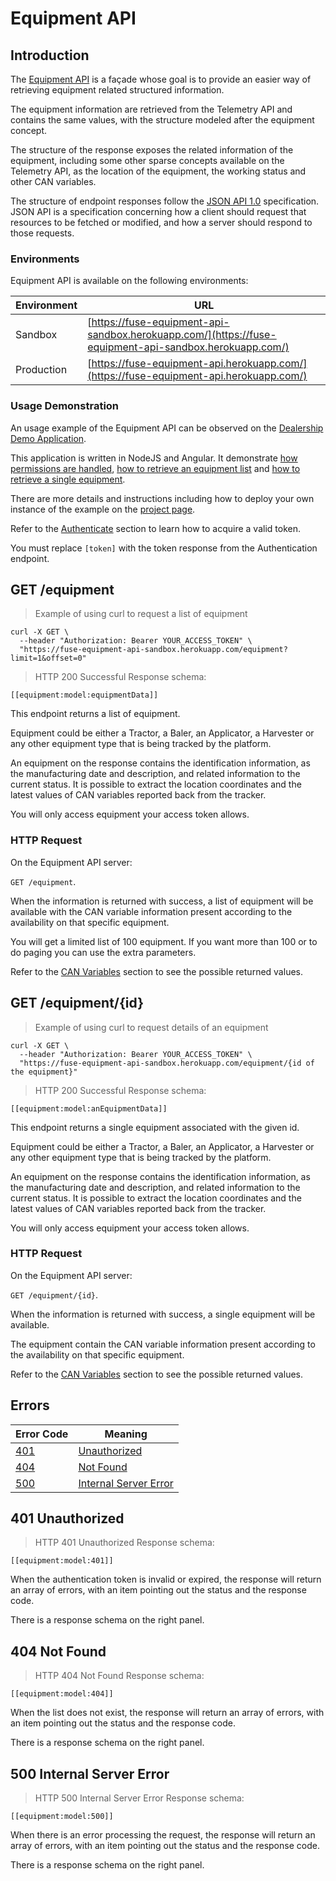 # Equipment API

## Introduction

The [Equipment API](#equipment-api) is a façade whose goal is to provide an easier way of retrieving
equipment related structured information.

The equipment information are retrieved from the Telemetry API and
contains the same values, with the structure modeled after the equipment
concept.

The structure of the response exposes the related information of the equipment,
including some other sparse concepts available on the Telemetry API, as the
location of the equipment, the working status and other CAN variables.

The structure of endpoint responses follow the [JSON API 1.0](http://jsonapi.org/format/1.0/) specification.
JSON API is a specification concerning how a client should request that
resources to be fetched or modified, and how a server should respond to those
requests.

### Environments

Equipment API is available on the following environments:

| Environment | URL                                                                                                    |
| ----------- | ------------------------------------------------------------------------------------------------------ |
| Sandbox     | [https://fuse-equipment-api-sandbox.herokuapp.com/](https://fuse-equipment-api-sandbox.herokuapp.com/) |
| Production  | [https://fuse-equipment-api.herokuapp.com/](https://fuse-equipment-api.herokuapp.com/)                 |

### Usage Demonstration

An usage example of the Equipment API can be observed on the
[Dealership Demo Application](https://github.com/agco-fuse/dealership-demo).

This application is written in NodeJS and Angular. It demonstrate [how permissions are handled](#how-permissions-are-handled),
[how to retrieve an equipment list](#get-equipment) and [how to retrieve a single equipment](#get-equipment-id).

There are more details and instructions including how to deploy your own instance of the example
on the [project page](https://github.com/agco-fuse/dealership-demo).

Refer to the [Authenticate](#authenticate) section to learn how to acquire a valid token.

<aside class="notice">
You must replace <code>[token]</code> with the token response from the Authentication endpoint.
</aside>

## GET /equipment

<blockquote class='lang-specific curl'><p>Example of using curl to request a list of equipment</p></blockquote>

```curl
curl -X GET \
  --header "Authorization: Bearer YOUR_ACCESS_TOKEN" \
  "https://fuse-equipment-api-sandbox.herokuapp.com/equipment?limit=1&offset=0"
```

<blockquote class='lang-specific schema'><p>HTTP 200 Successful Response schema:</p></blockquote>

```schema
[[equipment:model:equipmentData]]
```

This endpoint returns a list of equipment.

Equipment could be either a Tractor, a Baler, an Applicator, a Harvester or any
other equipment type that is being tracked by the platform.

An equipment on the response contains the identification information, as the
manufacturing date and description, and related information to the current status.
It is possible to extract the location coordinates and the latest values of CAN
variables reported back from the tracker.

You will only access equipment your access token allows.

### HTTP Request
On the Equipment API server:

`GET /equipment`.

When the information is returned with success, a list of equipment will be available with the CAN variable
information present according to the availability on that specific equipment.

You will get a limited list of 100 equipment. If you want more than 100 or to do paging you can use the
extra parameters.

Refer to the [CAN Variables](#can-variables) section to see the possible returned values.

## GET /equipment/{id}

<blockquote class='lang-specific curl'><p>Example of using curl to request details of an equipment</p></blockquote>

```curl
curl -X GET \
  --header "Authorization: Bearer YOUR_ACCESS_TOKEN" \
  "https://fuse-equipment-api-sandbox.herokuapp.com/equipment/{id of the equipment}"
```

<blockquote class='lang-specific schema'><p>HTTP 200 Successful Response schema:</p></blockquote>

```schema
[[equipment:model:anEquipmentData]]
```

This endpoint returns a single equipment associated with the given id.

Equipment could be either a Tractor, a Baler, an Applicator, a Harvester or any
other equipment type that is being tracked by the platform.

An equipment on the response contains the identification information, as the
manufacturing date and description, and related information to the current status.
It is possible to extract the location coordinates and the latest values of CAN
variables reported back from the tracker.

You will only access equipment your access token allows.

### HTTP Request
On the Equipment API server:

`GET /equipment/{id}`.

When the information is returned with success, a single equipment will be available.

The equipment contain the CAN variable information present according to the availability on that specific equipment.

Refer to the [CAN Variables](#can-variables) section to see the possible returned values.

## Errors

Error Code                        | Meaning
----------                        | -------
[401](#401-unauthorized)          | [Unauthorized](#401-unauthorized)
[404](#404-not-found)             | [Not Found](#404-not-found)
[500](#500-internal-server-error) | [Internal Server Error](#500-internal-server-error)

## 401 Unauthorized

<blockquote class='lang-specific schema'><p>HTTP 401 Unauthorized Response schema:</p></blockquote>

```schema
[[equipment:model:401]]
```

When the authentication token is invalid or expired, the response will return an array of errors, with an item pointing out the status and the response code.

<aside class="info">There is a response schema on the right panel.</aside>

## 404 Not Found

<blockquote class='lang-specific schema'><p>HTTP 404 Not Found Response schema:</p></blockquote>

```schema
[[equipment:model:404]]
```

When the list does not exist, the response will return an array of errors, with an item pointing out the status and the response code.

<aside class="info">There is a response schema on the right panel.</aside>

## 500 Internal Server Error

<blockquote class='lang-specific schema'><p>HTTP 500 Internal Server Error Response schema:</p></blockquote>

```schema
[[equipment:model:500]]
```

When there is an error processing the request, the response will return an array of errors, with an item pointing out the status and the response code.
<aside class="info">There is a response schema on the right panel.</aside>
